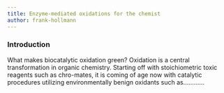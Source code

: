 ```yaml
---
title: Enzyme-mediated oxidations for the chemist
author: frank-hollmann
---
```

### Introduction

What makes biocatalytic oxidation green? Oxidation is a central transformation in organic chemistry. Starting off with stoichiometric toxic reagents such as chro-mates, it is coming of age now with catalytic procedures utilizing environmentally benign oxidants such as............

